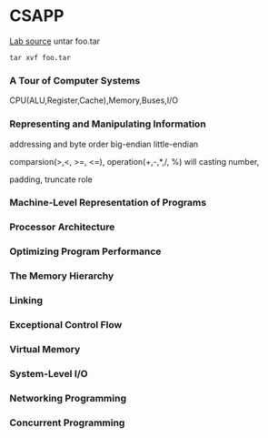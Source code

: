 # CSAPP 
[Lab source](http://csapp.cs.cmu.edu/3e/labs.html)
untar foo.tar
```
tar xvf foo.tar
```

### A Tour of Computer Systems
CPU(ALU,Register,Cache),Memory,Buses,I/O
### Representing and Manipulating Information
addressing and byte order
big-endian little-endian

comparsion(>,<, >=, <=), operation(+,-,*,/, %) will casting number,

padding, truncate role


### Machine-Level Representation of Programs

### Processor Architecture

### Optimizing Program Performance

### The Memory Hierarchy

### Linking

### Exceptional Control Flow

### Virtual Memory

### System-Level I/O

### Networking Programming

### Concurrent Programming


